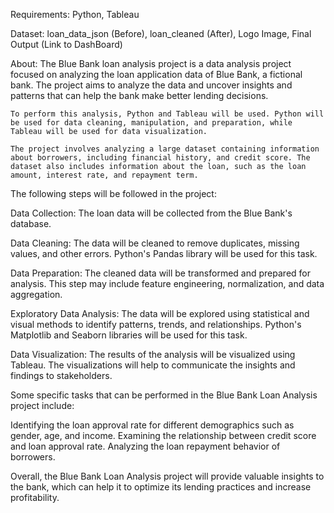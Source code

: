 Requirements: 
	Python, Tableau
          
Dataset:
      loan_data_json (Before), loan_cleaned (After), Logo Image, Final Output (Link to DashBoard)
      
About: 
	The Blue Bank loan analysis project is a data analysis project focused on analyzing the loan application data of Blue Bank, a fictional bank. The project aims to analyze the data and uncover insights and patterns that can help the bank make better lending decisions.

	To perform this analysis, Python and Tableau will be used. Python will be used for data cleaning, manipulation, and preparation, while Tableau will be used for data visualization.

	The project involves analyzing a large dataset containing information about borrowers, including financial history, and credit score. The dataset also includes information about the loan, such as the loan amount, interest rate, and repayment term.

The following steps will be followed in the project:

Data Collection: The loan data will be collected from the Blue Bank's database.

Data Cleaning: The data will be cleaned to remove duplicates, missing values, and other errors. Python's Pandas library will be used for this task.

Data Preparation: The cleaned data will be transformed and prepared for analysis. This step may include feature engineering, normalization, and data aggregation.

Exploratory Data Analysis: The data will be explored using statistical and visual methods to identify patterns, trends, and relationships. Python's Matplotlib and Seaborn libraries will be used for this task.

Data Visualization: The results of the analysis will be visualized using Tableau. The visualizations will help to communicate the insights and findings to stakeholders.

Some specific tasks that can be performed in the Blue Bank Loan Analysis project include:

Identifying the loan approval rate for different demographics such as gender, age, and income.
Examining the relationship between credit score and loan approval rate.
Analyzing the loan repayment behavior of borrowers.

Overall, the Blue Bank Loan Analysis project will provide valuable insights to the bank, which can help it to optimize its lending practices and increase profitability.






